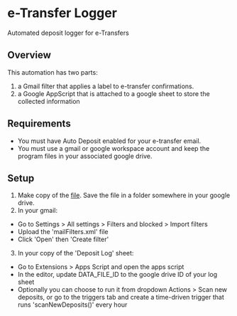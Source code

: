 # e-Transfer Logger
Automated deposit logger for e-Transfers

## Overview
This automation has two parts:
1. a Gmail filter that applies a label to e-transfer confirmations.
2. a Google AppScript that is attached to a google sheet to store the collected information

## Requirements
- You must have Auto Deposit enabled for your e-transfer email.
- You must use a gmail or google workspace account and keep the program files in your associated google drive.

## Setup
1. Make copy of the [file](https://docs.google.com/spreadsheets/d/1ZHWoGJVs9VAnQnTFYOWB8qB5b8IEeyKxo952mIoAckU/edit?usp=sharing). Save the file in a folder somewhere in your google drive.
2. In your gmail:
  - Go to Settings > All settings > Filters and blocked > Import filters
  - Upload the 'mailFilters.xml' file
  - Click 'Open' then 'Create filter'
3. In your copy of the 'Deposit Log' sheet:
  - Go to Extensions > Apps Script and open the apps script
  - In the editor, update DATA_FILE_ID to the google drive ID of your log sheet
  - Optionally you can choose to run it from dropdown Actions > Scan new deposits, or go to the triggers tab and create a time-driven trigger that runs 'scanNewDeposits()' every hour
